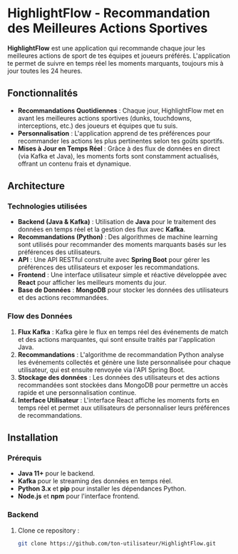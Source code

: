 # **HighlightFlow - Recommandation des Meilleures Actions Sportives**

**HighlightFlow** est une application qui recommande chaque jour les meilleures actions de sport de tes équipes et joueurs préférés. L'application te permet de suivre en temps réel les moments marquants, toujours mis à jour toutes les 24 heures.

## Fonctionnalités

- **Recommandations Quotidiennes** : Chaque jour, HighlightFlow met en avant les meilleures actions sportives (dunks, touchdowns, interceptions, etc.) des joueurs et équipes que tu suis.
- **Personnalisation** : L'application apprend de tes préférences pour recommander les actions les plus pertinentes selon tes goûts sportifs.
- **Mises à Jour en Temps Réel** : Grâce à des flux de données en direct (via Kafka et Java), les moments forts sont constamment actualisés, offrant un contenu frais et dynamique.

## Architecture

### **Technologies utilisées**
- **Backend (Java & Kafka)** : Utilisation de **Java** pour le traitement des données en temps réel et la gestion des flux avec **Kafka**.
- **Recommandations (Python)** : Des algorithmes de machine learning sont utilisés pour recommander des moments marquants basés sur les préférences des utilisateurs.
- **API** : Une API RESTful construite avec **Spring Boot** pour gérer les préférences des utilisateurs et exposer les recommandations.
- **Frontend** : Une interface utilisateur simple et réactive développée avec **React** pour afficher les meilleurs moments du jour.
- **Base de Données** : **MongoDB** pour stocker les données des utilisateurs et des actions recommandées.

### **Flow des Données** 
1. **Flux Kafka** : Kafka gère le flux en temps réel des événements de match et des actions marquantes, qui sont ensuite traités par l'application Java.
2. **Recommandations** : L'algorithme de recommandation Python analyse les événements collectés et génère une liste personnalisée pour chaque utilisateur, qui est ensuite renvoyée via l'API Spring Boot.
3. **Stockage des données** : Les données des utilisateurs et des actions recommandées sont stockées dans MongoDB pour permettre un accès rapide et une personnalisation continue.
4. **Interface Utilisateur** : L'interface React affiche les moments forts en temps réel et permet aux utilisateurs de personnaliser leurs préférences de recommandations.

## Installation

### Prérequis
- **Java 11+** pour le backend.
- **Kafka** pour le streaming des données en temps réel.
- **Python 3.x** et **pip** pour installer les dépendances Python.
- **Node.js** et **npm** pour l'interface frontend.

### **Backend**
1. Clone ce repository :
   ```bash
   git clone https://github.com/ton-utilisateur/HighlightFlow.git
